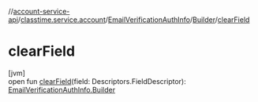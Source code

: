 //[account-service-api](../../../../index.md)/[classtime.service.account](../../index.md)/[EmailVerificationAuthInfo](../index.md)/[Builder](index.md)/[clearField](clear-field.md)

# clearField

[jvm]\
open fun [clearField](clear-field.md)(field: Descriptors.FieldDescriptor): [EmailVerificationAuthInfo.Builder](index.md)
